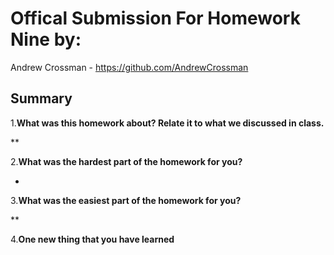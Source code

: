 # Offical Submission For Homework Nine by:
Andrew Crossman -  https://github.com/AndrewCrossman <br />

## Summary
1.**What was this homework about? Relate it to what we discussed in class.**

**

2.**What was the hardest part of the homework for you?**

*
  
3.**What was the easiest part of the homework for you?**

**
  
4.**One new thing that you have learned**
  
